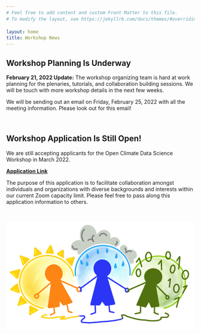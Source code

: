```yaml
---
# Feel free to add content and custom Front Matter to this file.
# To modify the layout, see https://jekyllrb.com/docs/themes/#overriding-theme-defaults

layout: home
title: Workshop News
---
```


## Workshop Planning Is Underway

**February 21, 2022 Update:** The workshop organizing team is hard at work planning for the plenaries, tutorials, and collaboration building sessions. We will be touch with more workshop details in the next few weeks.

We will be sending out an email on Friday, February 25, 2022 with all the meeting information. Please look out for this email!

<br>

## Workshop Application Is Still Open!

We are still accepting applicants for the Open Climate Data Science Workshop in March 2022.

[**Application Link**](https://forms.gle/W2sDwoBwdajfW2cq5)

The purpose of this application is to facilitate collaboration amongst individuals and organizations with diverse backgrounds and interests within our current Zoom capacity limit. Please feel free to pass along this application information to others.

<br>

![Workshop logo featuring three people joining hands around climate, weather, and data science.](img/ocds_logo_transparent.png)

<br>